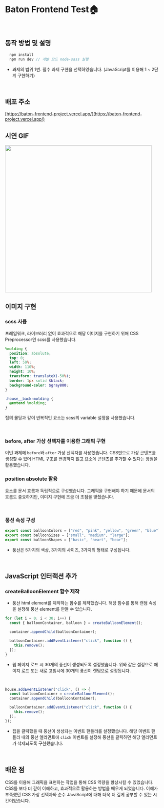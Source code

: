 # Baton Frontend Test🏠

<br />

## 동작 방법 및 설명

```js
  npm install
  npm run dev // 개발 모드 node-sass 실행
```

- 과제의 범위 1번. 필수 과제 구현을 선택하였습니다. (JavaScript를 이용해 1 ~ 2단계 구현하기)

<br />

## 배포 주소

[https://baton-frontend-project.vercel.app/](https://baton-frontend-project.vercel.app/)

## 시연 GIF

<img src="https://github.com/h-alex2/baton-frontend-project/assets/84281505/fe0afcf7-cdde-46a7-821e-cdf4d819758f" align="center" width=480>

<br />

## 이미지 구현

### scss 사용

프레임워크, 라이브러리 없이 효과적으로 해당 이미지를 구현하기 위해 CSS Preprocessor인 scss를 사용했습니다.

```scss
%molding {
  position: absolute;
  top: 0;
  left: 50%;
  width: 110%;
  height: 10%;
  transform: translateX(-50%);
  border: 1px solid $black;
  background-color: $gray800;
}

.house__back-molding {
  @extend %molding;
}
```

집의 몰딩과 같이 반복적인 요소는 scss의 variable 설정을 사용했습니다.

<br />

### before, after 가상 선택자를 이용한 그래픽 구현

이번 과제에 `before`와 `after` 가상 선택자를 사용했습니다. CSS만으로 가상 콘텐츠를 생성할 수 있어 HTML 구조를 변경하지 않고 요소에 콘텐츠를 추가할 수 있다는 장점을 활용했습니다.

### position absolute 활용

요소를 문서 흐름과 독립적으로 구성했습니다. 그래픽을 구현해야 하기 때문에 문서의 흐름도 중요하지만, 이미지 구현에 조금 더 초점을 맞췄습니다.

<br />

### 풍선 속성 구성

```js
export const balloonColors = ["red", "pink", "yellow", "green", "blue"];
export const balloonSizes = ["small", "medium", "large"];
export const balloonShapes = ["basic", "heart", "bear"];
```

- 풍선은 5가지의 색상, 3가지의 사이즈, 3가지의 형태로 구성됩니다.

<br />

## JavaScript 인터랙션 추가

### createBalloonElement 함수 제작

- 풍선 html element를 제작하는 함수를 제작했습니다. 해당 함수를 통해 랜덤 속성을 설정해 풍선 element를 만들 수 있습니다.

```js
for (let i = 0; i < 30; i++) {
  const { balloonContainer, balloon } = createBalloonElement();

  container.appendChild(balloonContainer);

  balloonContainer.addEventListener("click", function () {
    this.remove();
  });
}
```

- 웹 페이지 로드 시 30개의 풍선이 생성되도록 설정했습니다. 위와 같은 설정으로 페이지 로드 또는 새로 고침시에 30개의 풍선이 랜덤으로 설정됩니다.

<br />

```js
house.addEventListener("click", () => {
  const balloonContainer = createBalloonElement();
  container.appendChild(balloonContainer);

  balloonContainer.addEventListener("click", function () {
    this.remove();
  });
});
```

- 집을 클릭했을 때 풍선이 생성되는 이벤트 핸들러를 설정했습니다. 해당 이벤트 핸들러 내의 풍선 엘리먼트에 `click` 이벤트를 설정해 풍선을 클릭하면 해당 엘리먼트가 삭제되도록 구현했습니다.

<br />

## 배운 점

CSS를 이용해 그래픽을 표현하는 작업을 통해 CSS 역량을 향상시킬 수 있었습니다. CSS를 보다 더 깊이 이해하고, 효과적으로 활용하는 방법을 배우게 되었습니다.
이해가 부족했던 CSS 가상 선택자와 순수 JavaScript에 대해 더욱 더 깊게 공부할 수 있는 시간이었습니다.
